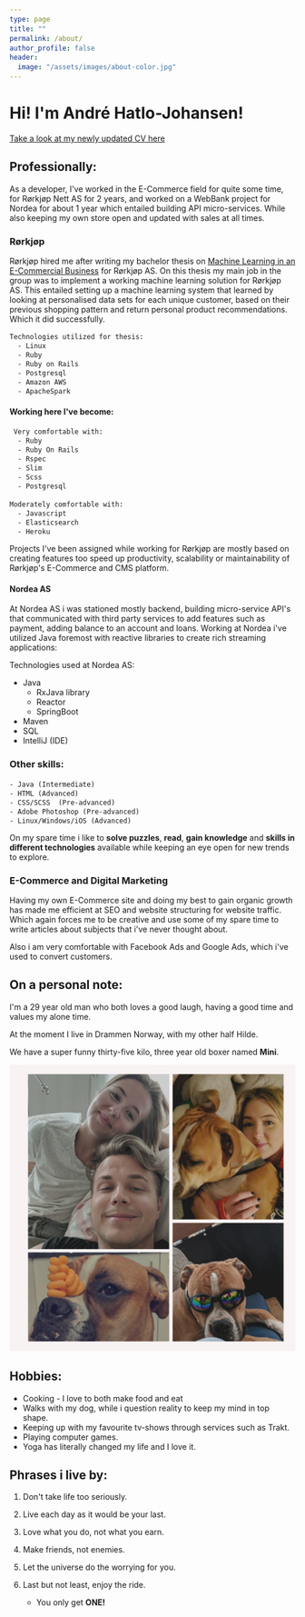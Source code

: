 ```yaml
---
type: page
title: ""
permalink: /about/
author_profile: false
header:
  image: "/assets/images/about-color.jpg"
---
```


# Hi! I'm André Hatlo-Johansen!


[Take a look at my newly updated CV here](https://drive.google.com/file/d/1hsQ-YoPXCy-37s0ataECXT1CD7Bl_IAi/view)

## Professionally:

As a developer, I've worked in the E-Commerce field for quite some time, for Rørkjøp Nett AS for 2 years, and worked on a WebBank project for Nordea for about 1 year which entailed building API micro-services. While also keeping my own store open and updated with sales at all times.

### Rørkjøp

Rørkjøp hired me after writing my bachelor thesis on [Machine Learning in an E-Commercial Business](https://drive.google.com/open?id=1ZTvTA2Uo2WnMI_grts0aJcPWlR_Hje06) for Rørkjøp AS. On this thesis my main job in the group was to implement a working machine learning solution for Rørkjøp AS. This entailed setting up a machine learning system that learned by looking at personalised data sets for each unique customer, based on their previous shopping pattern and return personal product recommendations. Which it did successfully.

    Technologies utilized for thesis:
      - Linux
      - Ruby
      - Ruby on Rails
      - Postgresql
      - Amazon AWS
      - ApacheSpark

#### Working here I've become:

     Very comfortable with:
      - Ruby
      - Ruby On Rails
      - Rspec
      - Slim
      - Scss
      - Postgresql

    Moderately comfortable with:
      - Javascript
      - Elasticsearch
      - Heroku

Projects I've been assigned while working for Rørkjøp are mostly based on creating features too speed up productivity, scalability or maintainability of Rørkjøp's E-Commerce and CMS platform.

#### Nordea AS

At Nordea AS i was stationed mostly backend, building micro-service API's that communicated with third party services to add features such as payment, adding balance to an account and loans. Working at Nordea i've utilized Java foremost with reactive libraries to create rich streaming applications:

Technologies used at Nordea AS:

- Java
  - RxJava library
  - Reactor
  - SpringBoot
- Maven
- SQL
- IntelliJ (IDE)

### Other skills:

    - Java (Intermediate)
    - HTML (Advanced)
    - CSS/SCSS  (Pre-advanced)
    - Adobe Photoshop (Pre-advanced)
    - Linux/Windows/iOS (Advanced)

On my spare time i like to **solve puzzles**, **read**, **gain knowledge** and **skills in different technologies** available while keeping an eye open for new trends to explore.

### E-Commerce and Digital Marketing

Having my own E-Commerce site and doing my best to gain organic growth has made me efficient at SEO and website structuring for website traffic. Which again forces me to be creative and use some of my spare time to write articles about subjects that i've never thought about.

Also i am very comfortable with Facebook Ads and Google Ads, which i've used to convert customers.

## On a personal note:

I'm a 29 year old man who both loves a good laugh, having a good time and values my alone time.

At the moment I live in Drammen Norway, with my other half Hilde.

We have a super funny thirty-five kilo, three year old boxer named **Mini**.

<img src="/assets/images/fam.jpg" alt="my family"/>

## Hobbies:

- Cooking - I love to both make food and eat
- Walks with my dog, while i question reality to keep my mind in top shape.
- Keeping up with my favourite tv-shows through services such as Trakt.
- Playing computer games.
- Yoga has literally changed my life and I love it.

## Phrases i live by:

1. Don't take life too seriously.

2. Live each day as it would be your last.

3. Love what you do, not what you earn.

4. Make friends, not enemies.

5. Let the universe do the worrying for you.

6. Last but not least, enjoy the ride.
   - You only get **ONE!**
